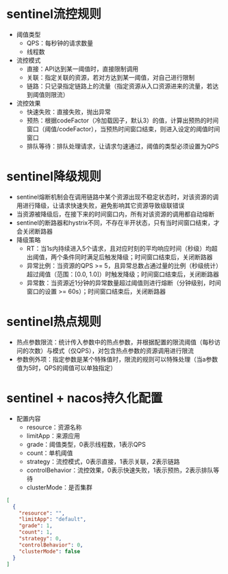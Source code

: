 # sentinel流控规则
* 阈值类型
    * QPS：每秒钟的请求数量
    * 线程数
* 流控模式
    * 直接：API达到某一阈值时，直接限制调用
    * 关联：指定关联的资源，若对方达到某一阈值，对自己进行限制
    * 链路：只记录指定链路上的流量（指定资源从入口资源进来的流量，若达到阈值则限流）
* 流控效果
    * 快速失败：直接失败，抛出异常
    * 预热：根据codeFactor（冷加载因子，默认3）的值，计算出预热的时间窗口（阈值/codeFactor），当预热时间窗口结束，则进入设定的阈值时间窗口
    * 排队等待：排队处理请求，让请求匀速通过，阈值的类型必须设置为QPS

# sentinel降级规则
* sentinel熔断机制会在调用链路中某个资源出现不稳定状态时，对该资源的调用进行降级，让请求快速失败，避免影响其它资源导致级联错误
* 当资源被降级后，在接下来的时间窗口内，所有对该资源的调用都自动熔断
* sentinel的断路器和hystrix不同，不存在半开状态，只有当时间窗口结束，才会关闭断路器
* 降级策略
    * RT：当1s内持续进入5个请求，且对应时刻的平均响应时间（秒级）均超出阈值，两个条件同时满足后触发降级；时间窗口结束后，关闭断路器
    * 异常比例：当资源的QPS >= 5，且异常总数占通过量的比例（秒级统计）超过阈值（范围：[0.0, 1.0]）时触发降级；时间窗口结束后，关闭断路器
    * 异常数：当资源近1分钟的异常数量超过阈值则进行熔断（分钟级别，时间窗口的设置 >= 60s）；时间窗口结束后，关闭断路器

# sentinel热点规则
* 热点参数限流：统计传入参数中的热点参数，并根据配置的限流阈值（每秒访问的次数）与模式（仅QPS），对包含热点参数的资源调用进行限流
* 参数例外项：指定参数是某个特殊值时，限流的规则可以特殊处理（当a参数值为5时，QPS的阈值可以单独指定）

# sentinel + nacos持久化配置
* 配置内容
    * resource：资源名称
    * limitApp：来源应用
    * grade：阈值类型，0表示线程数，1表示QPS
    * count：单机阈值
    * strategy：流控模式，0表示直接，1表示关联，2表示链路
    * controlBehavior：流控效果，0表示快速失败，1表示预热，2表示排队等待
    * clusterMode：是否集群
```json
[
  {
    "resource": "",
    "limitApp": "default",
    "grade": 1,
    "count": 1,
    "strategy": 0,
    "controlBehavior": 0,
    "clusterMode": false
  }
]
```